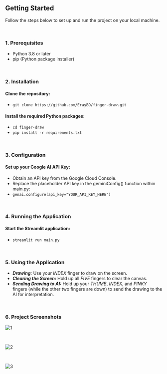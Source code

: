 ## Getting Started
Follow the steps below to set up and run the project on your local machine.

<br>

### 1. Prerequisites
- Python 3.8 or later
- pip (Python package installer)

<br>

### 2. Installation
#### Clone the repository:
- ``` git clone https://github.com/ErayBD/finger-draw.git ```
   
#### Install the required Python packages:
- ``` cd finger-draw ```
- ``` pip install -r requirements.txt ```

<br>

### 3. Configuration
#### Set up your Google AI API Key:
- Obtain an API key from the Google Cloud Console.
- Replace the placeholder API key in the geminiConfig() function within main.py:
- ``` genai.configure(api_key="YOUR_API_KEY_HERE") ```

<br>

### 4. Running the Application
#### Start the Streamlit application:
- ``` streamlit run main.py ```

<br>

### 5. Using the Application
- ***Drawing:*** Use your *INDEX* finger to draw on the screen.
- ***Clearing the Screen:*** Hold up all *FIVE* fingers to clear the canvas.
- ***Sending Drawing to AI:*** Hold up your *THUMB*, *INDEX*, and *PINKY* fingers (while the other two fingers are down) to send the drawing to the AI for interpretation.

<br>

### 6. Project Screenshots
![1](https://github.com/user-attachments/assets/8b229d83-b98d-4eb6-a16b-ebe88715c72d)

<br>

![2](https://github.com/user-attachments/assets/08ca89ba-97e3-4d8c-bde0-cc332b599950)

<br>

![3](https://github.com/user-attachments/assets/a3fb5184-77de-4232-94f0-abf31b8391c2)

